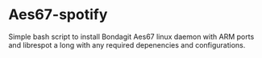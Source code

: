 # Aes67-spotify
Simple bash script to install Bondagit Aes67 linux daemon with ARM ports and librespot a long with any required depenencies and configurations.
